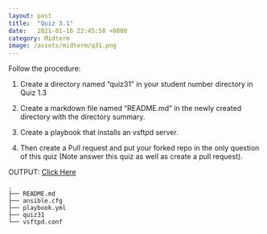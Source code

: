 ```yaml
---
layout: post
title:  "Quiz 3.1"
date:   2021-01-16 22:45:58 +0800
category: Midterm
image: /assets/midterm/q31.png
---
```

Follow the procedure:

1. Create a directory named “quiz31” in your student number directory in Quiz 1.3

2. Create a markdown file named “README.md” in the newly created directory with the directory summary.

3. Create a playbook that installs an vsftpd server.

4. Then create a Pull request and put your forked repo in the only question of this quiz (Note answer this quiz as well as create a pull request).

OUTPUT:
[Click Here](https://github.com/jdocampo-tip/sysad2-12021/tree/Quiz3.1/1811089/quiz31)

```
.  
├── README.md  
├── ansible.cfg  
├── playbook.yml  
├── quiz31  
└── vsftpd.conf  
```